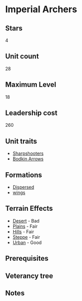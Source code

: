 # Imperial Archers

## Stars
4

## Unit count
28

## Maximum Level
18

## Leadership cost
260

## Unit traits
* [Sharpshooters](../../unit-traits/sharpshooters.md)
* [Bodkin Arrows](../../unit-traits/bodkin-arrows.md)

## Formations
* [Dispersed](../../formations/dispersed.md)
* [wings](../../formations/wings.md)

## Terrain Effects
* [Desert](../../terrain-effects/desert) - Bad
* [Plains](../../terrain-effects/plains) - Fair
* [Hills](../../terrain-effects/hills) - Fair
* [Steppe](../../terrain-effects/steppe) - Fair
* [Urban](../../terrain-effects/urban) - Good

## Prerequisites

## Veterancy tree

## Notes

